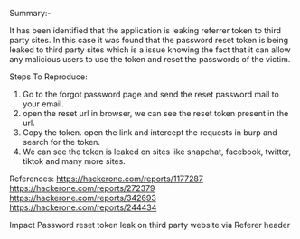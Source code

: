 Summary:-

It has been identified that the application is leaking referrer token to third party sites. In this case it was found that the password reset token is being leaked to third party sites which is a issue knowing the fact that it can allow any malicious users to use the token and reset the passwords of the victim.

Steps To Reproduce:
1. Go to the forgot password page and send the reset password mail to your email.
2. open the reset url in browser, we can see the reset token present in the url.
3. Copy the token. open the link and intercept the requests in burp and search for the token.
4. We can see the token is leaked on sites like snapchat, facebook, twitter, tiktok and many more sites.


References:
https://hackerone.com/reports/1177287
https://hackerone.com/reports/272379
https://hackerone.com/reports/342693
https://hackerone.com/reports/244434




Impact
Password reset token leak on third party website via Referer header

